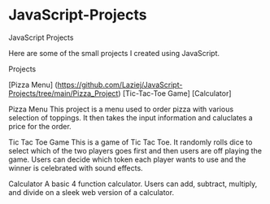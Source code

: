 # JavaScript-Projects
JavaScript Projects

Here are some of the small projects I created using JavaScript.

Projects

[Pizza Menu] (https://github.com/Laziej/JavaScript-Projects/tree/main/Pizza_Project)
[Tic-Tac-Toe Game]
[Calculator]

Pizza Menu
This project is a menu used to order pizza with various selection of toppings.  It then takes the input information and caluclates a price for the order.

Tic Tac Toe Game
This is a game of Tic Tac Toe.  It randomly rolls dice to select which of the two players goes first and then users are off playing the game.  Users can decide which token each player wants to use and the winner is celebrated with sound effects.

Calculator
A basic 4 function calculator.  Users can add, subtract, multiply, and divide on a sleek web version of a calculator.
